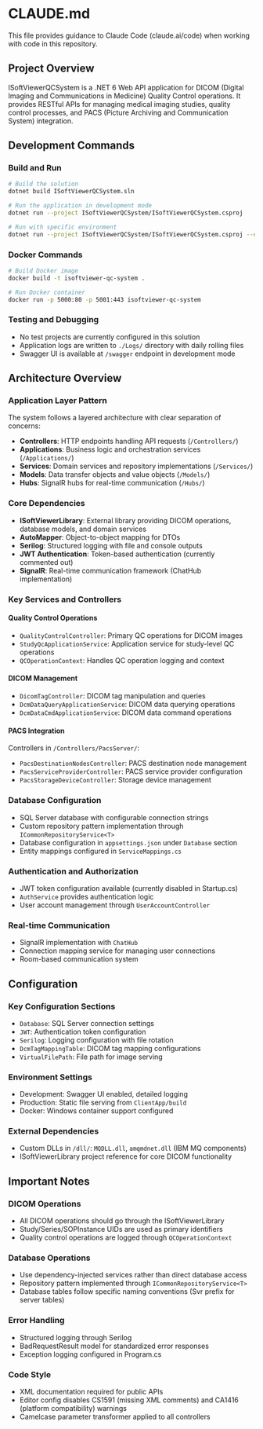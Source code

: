 # CLAUDE.md

This file provides guidance to Claude Code (claude.ai/code) when working with code in this repository.

## Project Overview

ISoftViewerQCSystem is a .NET 6 Web API application for DICOM (Digital Imaging and Communications in Medicine) Quality Control operations. It provides RESTful APIs for managing medical imaging studies, quality control processes, and PACS (Picture Archiving and Communication System) integration.

## Development Commands

### Build and Run
```bash
# Build the solution
dotnet build ISoftViewerQCSystem.sln

# Run the application in development mode
dotnet run --project ISoftViewerQCSystem/ISoftViewerQCSystem.csproj

# Run with specific environment
dotnet run --project ISoftViewerQCSystem/ISoftViewerQCSystem.csproj --environment Development
```

### Docker Commands
```bash
# Build Docker image
docker build -t isoftviewer-qc-system .

# Run Docker container
docker run -p 5000:80 -p 5001:443 isoftviewer-qc-system
```

### Testing and Debugging
- No test projects are currently configured in this solution
- Application logs are written to `./Logs/` directory with daily rolling files
- Swagger UI is available at `/swagger` endpoint in development mode

## Architecture Overview

### Application Layer Pattern
The system follows a layered architecture with clear separation of concerns:

- **Controllers**: HTTP endpoints handling API requests (`/Controllers/`)
- **Applications**: Business logic and orchestration services (`/Applications/`)
- **Services**: Domain services and repository implementations (`/Services/`)
- **Models**: Data transfer objects and value objects (`/Models/`)
- **Hubs**: SignalR hubs for real-time communication (`/Hubs/`)

### Core Dependencies
- **ISoftViewerLibrary**: External library providing DICOM operations, database models, and domain services
- **AutoMapper**: Object-to-object mapping for DTOs
- **Serilog**: Structured logging with file and console outputs
- **JWT Authentication**: Token-based authentication (currently commented out)
- **SignalR**: Real-time communication framework (ChatHub implementation)

### Key Services and Controllers

#### Quality Control Operations
- `QualityControlController`: Primary QC operations for DICOM images
- `StudyQcApplicationService`: Application service for study-level QC operations
- `QCOperationContext`: Handles QC operation logging and context

#### DICOM Management
- `DicomTagController`: DICOM tag manipulation and queries
- `DcmDataQueryApplicationService`: DICOM data querying operations
- `DcmDataCmdApplicationService`: DICOM data command operations

#### PACS Integration
Controllers in `/Controllers/PacsServer/`:
- `PacsDestinationNodesController`: PACS destination node management
- `PacsServiceProviderController`: PACS service provider configuration
- `PacsStorageDeviceController`: Storage device management

### Database Configuration
- SQL Server database with configurable connection strings
- Custom repository pattern implementation through `ICommonRepositoryService<T>`
- Database configuration in `appsettings.json` under `Database` section
- Entity mappings configured in `ServiceMappings.cs`

### Authentication and Authorization
- JWT token configuration available (currently disabled in Startup.cs)
- `AuthService` provides authentication logic
- User account management through `UserAccountController`

### Real-time Communication
- SignalR implementation with `ChatHub`
- Connection mapping service for managing user connections
- Room-based communication system

## Configuration

### Key Configuration Sections
- `Database`: SQL Server connection settings
- `JWT`: Authentication token configuration
- `Serilog`: Logging configuration with file rotation
- `DcmTagMappingTable`: DICOM tag mapping configurations
- `VirtualFilePath`: File path for image serving

### Environment Settings
- Development: Swagger UI enabled, detailed logging
- Production: Static file serving from `ClientApp/build`
- Docker: Windows container support configured

### External Dependencies
- Custom DLLs in `/dll/`: `MQDLL.dll`, `amqmdnet.dll` (IBM MQ components)
- ISoftViewerLibrary project reference for core DICOM functionality

## Important Notes

### DICOM Operations
- All DICOM operations should go through the ISoftViewerLibrary
- Study/Series/SOPInstance UIDs are used as primary identifiers
- Quality control operations are logged through `QCOperationContext`

### Database Operations
- Use dependency-injected services rather than direct database access
- Repository pattern implemented through `ICommonRepositoryService<T>`
- Database tables follow specific naming conventions (Svr prefix for server tables)

### Error Handling
- Structured logging through Serilog
- BadRequestResult model for standardized error responses
- Exception logging configured in Program.cs

### Code Style
- XML documentation required for public APIs
- Editor config disables CS1591 (missing XML comments) and CA1416 (platform compatibility) warnings
- Camelcase parameter transformer applied to all controllers
